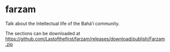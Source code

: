 # farzam
Talk about the Intellectual life of the Bahá’í community.

The sections can be downloaded at https://github.com/Lastofthefirst/farzam/releases/download/publish/Farzam.zip
